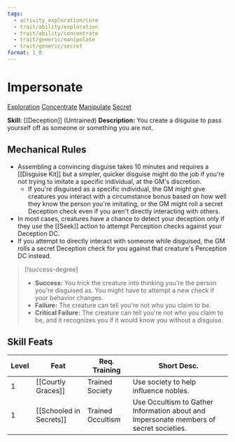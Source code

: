 ```yaml
---
tags:
  - activity_exploration/core
  - trait/ability/exploration
  - trait/ability/concentrate
  - trait/generic/manipulate
  - trait/generic/secret
format: 1_0
---
```

# Impersonate

[Exploration](Exploration.md "Action & Ability Trait") [Concentrate](Concentrate.md "Action & Ability Trait") [Manipulate](Manipulate.md "General Trait") [Secret](Secret.md "General Trait")

**Skill:** [[Deception]] (Untrained)
**Description:** You create a disguise to pass yourself off as someone or something you are not. 

## Mechanical Rules

- Assembling a convincing disguise takes 10 minutes and requires a [[Disguise Kit]] but a simpler, quicker disguise might do the job if you're not trying to imitate a specific individual, at the GM's discretion.  
	-  If you're disguised as a specific individual, the GM might give creatures you interact with a circumstance bonus based on how well they know the person you're imitating, or the GM might roll a secret Deception check even if you aren't directly interacting with others.  
- In most cases, creatures have a chance to detect your deception only if they use the [[Seek]] action to attempt Perception checks against your Deception DC.
- If you attempt to directly interact with someone while disguised, the GM rolls a secret Deception check for you against that creature's Perception DC instead.  

> [!success-degree] 
>- **Success:** You trick the creature into thinking you're the person you're disguised as. You might have to attempt a new check if your behavior changes.  
>- **Failure:** The creature can tell you're not who you claim to be.  
>- **Critical Failure:** The creature can tell you're not who you claim to be, and it recognizes you if it would know you without a disguise.

## Skill Feats

| Level | Feat                    | Req. Training     | Short Desc.                                                                            |
| ----- | ----------------------- | ----------------- | -------------------------------------------------------------------------------------- |
| 1     | [[Courtly Graces]]      | Trained Society   | Use society to help influence nobles.                                                  |
| 1     | [[Schooled in Secrets]] | Trained Occultism | Use Occultism to Gather Information about and Impersonate members of secret societies. |


  
